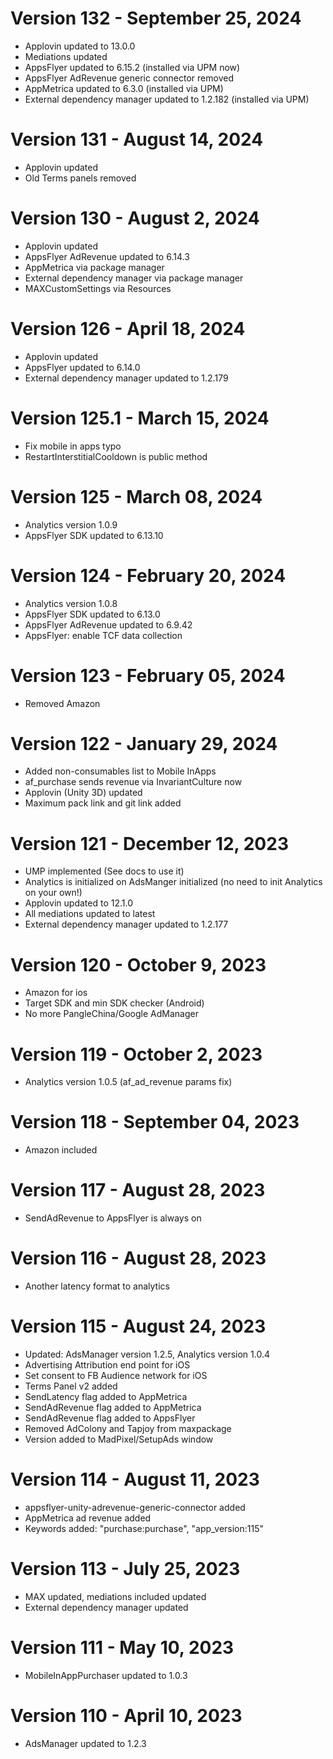 ﻿# Version 132 - September 25, 2024
* Applovin updated to 13.0.0
* Mediations updated
* AppsFlyer updated to 6.15.2 (installed via UPM now)
* AppsFlyer AdRevenue generic connector removed
* AppMetrica updated to 6.3.0 (installed via UPM)
* External dependency manager updated to 1.2.182 (installed via UPM)

# Version 131 - August 14, 2024
* Applovin updated
* Old Terms panels removed

# Version 130 - August 2, 2024
* Applovin updated
* AppsFlyer AdRevenue updated to 6.14.3
* AppMetrica via package manager
* External dependency manager via package manager
* MAXCustomSettings via Resources

# Version 126 - April 18, 2024
* Applovin updated
* AppsFlyer updated to 6.14.0
* External dependency manager updated to 1.2.179

# Version 125.1 - March 15, 2024
* Fix mobile in apps typo
* RestartInterstitialCooldown is public method

# Version 125 - March 08, 2024
* Analytics version 1.0.9
* AppsFlyer SDK updated to 6.13.10

# Version 124 - February 20, 2024
* Analytics version 1.0.8
* AppsFlyer SDK updated to 6.13.0
* AppsFlyer AdRevenue updated to 6.9.42
* AppsFlyer: enable TCF data collection

# Version 123 - February 05, 2024
* Removed Amazon

# Version 122 - January 29, 2024
* Added non-consumables list to Mobile InApps 
* af_purchase sends revenue via InvariantCulture now
* Applovin (Unity 3D) updated
* Maximum pack link and git link added

# Version 121 - December 12, 2023
* UMP implemented (See docs to use it)
* Analytics is initialized on AdsManger initialized (no need to init Analytics on your own!)
* Applovin updated to 12.1.0
* All mediations updated to latest
* External dependency manager updated to 1.2.177

# Version 120 - October 9, 2023
* Amazon for ios
* Target SDK and min SDK checker (Android)
* No more PangleChina/Google AdManager

# Version 119 - October 2, 2023
* Analytics version 1.0.5 (af_ad_revenue params fix)

# Version 118 - September 04, 2023
* Amazon included

# Version 117 - August 28, 2023
* SendAdRevenue to AppsFlyer is always on

# Version 116 - August 28, 2023
* Another latency format to analytics

# Version 115 - August 24, 2023
* Updated: AdsManager version 1.2.5, Analytics version 1.0.4
* Advertising Attribution end point for iOS
* Set consent to FB Audience network for iOS
* Terms Panel v2 added
* SendLatency flag added to AppMetrica
* SendAdRevenue flag added to AppMetrica
* SendAdRevenue flag added to AppsFlyer
* Removed AdColony and Tapjoy from maxpackage
* Version added to MadPixel/SetupAds window

# Version 114 - August 11, 2023
* appsflyer-unity-adrevenue-generic-connector added
* AppMetrica ad revenue added
* Keywords added: "purchase:purchase", "app_version:115"

# Version 113 - July 25, 2023
* MAX updated, mediations included updated
* External dependency manager updated

# Version 111 - May 10, 2023
* MobileInAppPurchaser updated to 1.0.3

# Version 110 - April 10, 2023
* AdsManager updated to 1.2.3